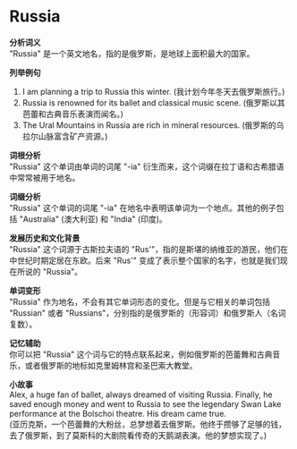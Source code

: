 # Russia

**分析词义**  
"Russia" 是一个英文地名，指的是俄罗斯，是地球上面积最大的国家。

  

**列举例句**

  

1.  I am planning a trip to Russia this winter. (我计划今年冬天去俄罗斯旅行。)
2.  Russia is renowned for its ballet and classical music scene. (俄罗斯以其芭蕾和古典音乐表演而闻名。)
3.  The Ural Mountains in Russia are rich in mineral resources. (俄罗斯的乌拉尔山脉富含矿产资源。)

  

**词根分析**  
"Russia" 这个单词由单词的词尾 "-ia" 衍生而来，这个词缀在拉丁语和古希腊语中常常被用于地名。

  

**词缀分析**  
"Russia" 这个单词的词尾 "-ia" 在地名中表明该单词为一个地点。其他的例子包括 "Australia" (澳大利亚) 和 "India" (印度)。

  

**发展历史和文化背景**  
"Russia" 这个词源于古斯拉夫语的 "Rus'"，指的是斯堪的纳维亚的游民，他们在中世纪时期定居在东欧。后来 "Rus'" 变成了表示整个国家的名字，也就是我们现在所说的 "Russia"。

  

**单词变形**  
"Russia" 作为地名，不会有其它单词形态的变化。但是与它相关的单词包括 "Russian" 或者 "Russians"，分别指的是俄罗斯的（形容词）和俄罗斯人（名词复数）。

  

**记忆辅助**  
你可以把 "Russia" 这个词与它的特点联系起来，例如俄罗斯的芭蕾舞和古典音乐，或者俄罗斯的地标如克里姆林宫和圣巴索大教堂。

  

**小故事**  
Alex, a huge fan of ballet, always dreamed of visiting Russia. Finally, he saved enough money and went to Russia to see the legendary Swan Lake performance at the Bolschoi theatre. His dream came true.  
(亚历克斯，一个芭蕾舞的大粉丝，总梦想着去俄罗斯。他终于攒够了足够的钱，去了俄罗斯，到了莫斯科的大剧院看传奇的天鹅湖表演。他的梦想实现了。)
